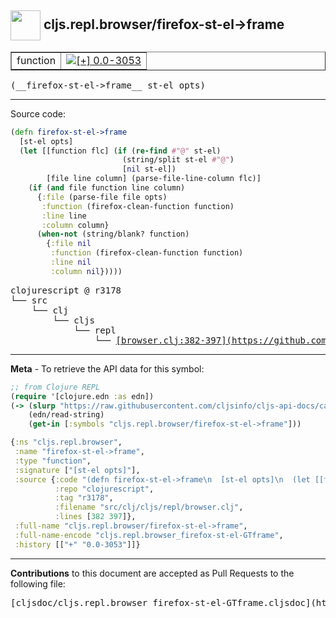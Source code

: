 ## <img width="48px" valign="middle" src="http://i.imgur.com/Hi20huC.png"> cljs.repl.browser/firefox-st-el->frame

 <table border="1">
<tr>

<td>function</td>
<td><a href="https://github.com/cljsinfo/cljs-api-docs/tree/0.0-3053"><img valign="middle" alt="[+] 0.0-3053" src="https://img.shields.io/badge/+-0.0--3053-lightgrey.svg"></a> </td>
</tr>
</table>

 <samp>
(__firefox-st-el->frame__ st-el opts)<br>
</samp>

---





Source code:

```clj
(defn firefox-st-el->frame
  [st-el opts]
  (let [[function flc] (if (re-find #"@" st-el)
                         (string/split st-el #"@")
                         [nil st-el])
        [file line column] (parse-file-line-column flc)]
    (if (and file function line column)
      {:file (parse-file file opts)
       :function (firefox-clean-function function)
       :line line
       :column column}
      (when-not (string/blank? function)
        {:file nil
         :function (firefox-clean-function function)
         :line nil
         :column nil}))))
```

 <pre>
clojurescript @ r3178
└── src
    └── clj
        └── cljs
            └── repl
                └── <ins>[browser.clj:382-397](https://github.com/clojure/clojurescript/blob/r3178/src/clj/cljs/repl/browser.clj#L382-L397)</ins>
</pre>


---

__Meta__ - To retrieve the API data for this symbol:

```clj
;; from Clojure REPL
(require '[clojure.edn :as edn])
(-> (slurp "https://raw.githubusercontent.com/cljsinfo/cljs-api-docs/catalog/cljs-api.edn")
    (edn/read-string)
    (get-in [:symbols "cljs.repl.browser/firefox-st-el->frame"]))
```

```clj
{:ns "cljs.repl.browser",
 :name "firefox-st-el->frame",
 :type "function",
 :signature ["[st-el opts]"],
 :source {:code "(defn firefox-st-el->frame\n  [st-el opts]\n  (let [[function flc] (if (re-find #\"@\" st-el)\n                         (string/split st-el #\"@\")\n                         [nil st-el])\n        [file line column] (parse-file-line-column flc)]\n    (if (and file function line column)\n      {:file (parse-file file opts)\n       :function (firefox-clean-function function)\n       :line line\n       :column column}\n      (when-not (string/blank? function)\n        {:file nil\n         :function (firefox-clean-function function)\n         :line nil\n         :column nil}))))",
          :repo "clojurescript",
          :tag "r3178",
          :filename "src/clj/cljs/repl/browser.clj",
          :lines [382 397]},
 :full-name "cljs.repl.browser/firefox-st-el->frame",
 :full-name-encode "cljs.repl.browser_firefox-st-el-GTframe",
 :history [["+" "0.0-3053"]]}

```

---

__Contributions__ to this document are accepted as Pull Requests to the following file:

 <pre>
[cljsdoc/cljs.repl.browser_firefox-st-el-GTframe.cljsdoc](https://github.com/cljsinfo/cljs-api-docs/blob/master/cljsdoc/cljs.repl.browser_firefox-st-el-GTframe.cljsdoc)
</pre>

